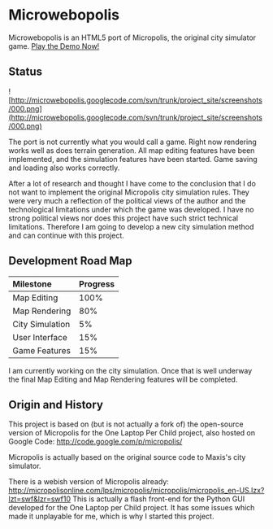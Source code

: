 # Microwebopolis #

Microwebopolis is an HTML5 port of Micropolis, the original city simulator game. [Play the Demo Now!](http://microwebopolis.googlecode.com/svn/trunk/gameCompiled.html)

## Status ##

![http://microwebopolis.googlecode.com/svn/trunk/project_site/screenshots/000.png](http://microwebopolis.googlecode.com/svn/trunk/project_site/screenshots/000.png)

The port is not currently what you would call a game. Right now rendering works well as does terrain generation. All map editing features have been implemented, and the simulation features have been started. Game saving and loading also works correctly.

After a lot of research and thought I have come to the conclusion that I do not want to implement the original Micropolis city simulation rules. They were very much a reflection of the political views of the author and the technological limitations under which the game was developed. I have no strong political views nor does this project have such strict technical limitations. Therefore I am going to develop a new city simulation method and can continue with this project.

## Development Road Map ##

| **Milestone** | **Progress** |
|:--------------|:-------------|
| Map Editing   | 100%         |
| Map Rendering | 80%          |
| City Simulation | 5%           |
| User Interface | 15%          |
| Game Features | 15%          |

I am currently working on the city simulation. Once that is well underway the final Map Editing and Map Rendering features will be completed.

## Origin and History ##

This project is based on (but is not actually a fork of) the open-source version of Micropolis for the One Laptop Per Child project, also hosted on Google Code: http://code.google.com/p/micropolis/

Micropolis is actually based on the original source code to Maxis's city simulator.

There is a webish version of Micropolis already: http://micropolisonline.com/lps/micropolis/micropolis/micropolis_en-US.lzx?lzt=swf&lzr=swf10 This is actually a flash front-end for the Python GUI developed for the One Laptop per Child project. It has some issues which made it unplayable for me, which is why I started this project.